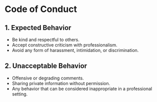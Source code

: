 # Code of Conduct

## 1. Expected Behavior
- Be kind and respectful to others.
- Accept constructive criticism with professionalism.
- Avoid any form of harassment, intimidation, or discrimination.

## 2. Unacceptable Behavior
- Offensive or degrading comments.
- Sharing private information without permission.
- Any behavior that can be considered inappropriate in a professional setting.




